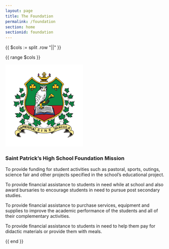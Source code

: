 ```yaml
---
layout: page
title: The Foundation
permalink: /foundation
section: home
sectionid: foundation
---
```


{{ $cols := split .row "||" }}

{{ range $cols }}
   <div class="col-6 text-center flexCol">
      <img src="/assets/img/logo_armor.png">
   </div>
   <div class="col-6">
      <h3>Saint Patrick’s High School Foundation Mission</h3>
      <p>To provide funding for student activities such as pastoral, sports, outings, science fair and other projects specified in the school’s educational project.</p>
      <p>To provide financial assistance to students in need while at school and also award bursaries to encourage students in need to pursue post secondary studies.</p>
      <p>To provide financial assistance to purchase services, equipment and supplies to improve the academic performance of the students and all of their complementary activities.</p>
      <p>To provide financial assistance to students in need to help them pay for didactic materials or provide them with meals.</p>
   </div>
{{ end }}